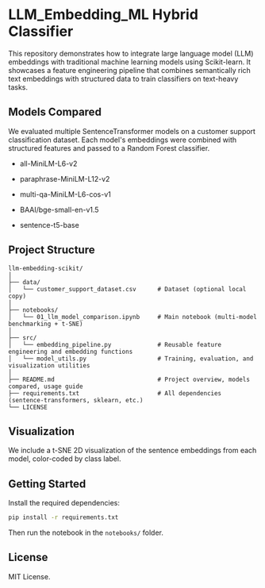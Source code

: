 # LLM_Embedding_ML Hybrid Classifier

This repository demonstrates how to integrate large language model (LLM) embeddings with traditional machine learning models using Scikit-learn. It showcases a feature engineering pipeline that combines semantically rich text embeddings with structured data to train classifiers on text-heavy tasks.

## Models Compared

We evaluated multiple SentenceTransformer models on a customer support classification dataset. Each model's embeddings were combined with structured features and passed to a Random Forest classifier.

- all-MiniLM-L6-v2

- paraphrase-MiniLM-L12-v2

- multi-qa-MiniLM-L6-cos-v1

- BAAI/bge-small-en-v1.5

- sentence-t5-base

## Project Structure

```
llm-embedding-scikit/
│
├── data/
│   └── customer_support_dataset.csv      # Dataset (optional local copy)
│
├── notebooks/
│   └── 01_llm_model_comparison.ipynb     # Main notebook (multi-model benchmarking + t-SNE)
│
├── src/
│   └── embedding_pipeline.py             # Reusable feature engineering and embedding functions
│   └── model_utils.py                    # Training, evaluation, and visualization utilities
│
├── README.md                             # Project overview, models compared, usage guide
├── requirements.txt                      # All dependencies (sentence-transformers, sklearn, etc.)
└── LICENSE
```

## Visualization

We include a t-SNE 2D visualization of the sentence embeddings from each model, color-coded by class label.

## Getting Started

Install the required dependencies:

```bash
pip install -r requirements.txt
```

Then run the notebook in the `notebooks/` folder.

## License

MIT License.
